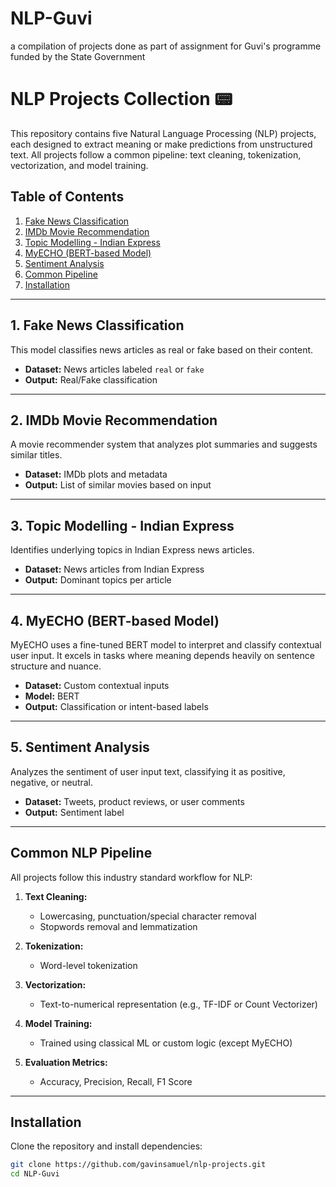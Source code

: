 # NLP-Guvi
a compilation of projects done as part of assignment for Guvi's programme funded by the State Government


# NLP Projects Collection 📟

This repository contains five Natural Language Processing (NLP) projects, each designed to extract meaning or make predictions from unstructured text. All projects follow a common pipeline: text cleaning, tokenization, vectorization, and model training.

## Table of Contents

1. [Fake News Classification](#1-fake-news-classification)
2. [IMDb Movie Recommendation](#2-imdb-movie-recommendation)
3. [Topic Modelling - Indian Express](#3-topic-modelling---indian-express)
4. [MyECHO (BERT-based Model)](#4-myecho-bert-based-model)
5. [Sentiment Analysis](#5-sentiment-analysis)
6. [Common Pipeline](#common-nlp-pipeline)
7. [Installation](#installation)

---

## 1. Fake News Classification

This model classifies news articles as real or fake based on their content.

- **Dataset:** News articles labeled `real` or `fake`
- **Output:** Real/Fake classification

---

## 2. IMDb Movie Recommendation

A movie recommender system that analyzes plot summaries and suggests similar titles.

- **Dataset:** IMDb plots and metadata
- **Output:** List of similar movies based on input

---

## 3. Topic Modelling - Indian Express

Identifies underlying topics in Indian Express news articles.

- **Dataset:** News articles from Indian Express
- **Output:** Dominant topics per article

---

## 4. MyECHO (BERT-based Model)

MyECHO uses a fine-tuned BERT model to interpret and classify contextual user input. It excels in tasks where meaning depends heavily on sentence structure and nuance.

- **Dataset:** Custom contextual inputs
- **Model:** BERT
- **Output:** Classification or intent-based labels

---

## 5. Sentiment Analysis

Analyzes the sentiment of user input text, classifying it as positive, negative, or neutral.

- **Dataset:** Tweets, product reviews, or user comments
- **Output:** Sentiment label

---

## Common NLP Pipeline

All projects follow this industry standard workflow for NLP:

1. **Text Cleaning:**  
   - Lowercasing, punctuation/special character removal  
   - Stopwords removal and lemmatization

2. **Tokenization:**  
   - Word-level tokenization

3. **Vectorization:**  
   - Text-to-numerical representation (e.g., TF-IDF or Count Vectorizer)

4. **Model Training:**  
   - Trained using classical ML or custom logic (except MyECHO)

5. **Evaluation Metrics:**  
   - Accuracy, Precision, Recall, F1 Score

---

## Installation

Clone the repository and install dependencies:

```bash
git clone https://github.com/gavinsamuel/nlp-projects.git
cd NLP-Guvi
